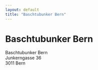 ```yaml
---
layout: default
title: "Baschtubunker Bern"
---
```


# Baschtubunker Bern
Baschtubunker Bern  
Junkerngasse 36  
3011 Bern  

